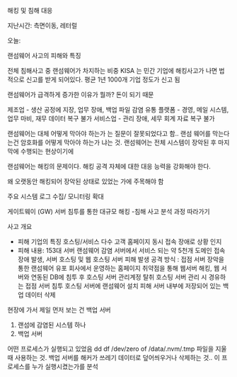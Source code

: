해킹 및 침해 대응

지난시간: 측면이동, 레터럴 

오늘:

랜섬웨어 사고의 피해와 특징

전체 침해사고 중 랜섬웨어가 차지하는 비중
KISA 는 민간 기업에 해킹사고가 나면 법적으로 신고를 받게 되어있다.
평균 1년 1000개 기업 정도가 신고 됨

랜섬웨어가 급격하게 증가한 이유가 뭘까?
돈이 되기 때문

제조업 - 생산 공정에 지장, 업무 장애, 백업 파일 감염
유통 플랫폼 - 경영, 메일 시스템, 업무 마비, 재무 데이터 복구 불가
서비스업 - 관리 장애, 세무 회계 자료 복구 불가

랜섬웨어는 대체 어떻게 막아야 하는가 는 질문이 잘못되었다고 함..
랜섬 웨어를 막는다는건 암호화를 어떻게 막아야 하는가 냐는 것.
랜섬웨어는 전체 시스템이 장악된 후 마지막에 수행되는 현상이기에

랜섬웨어는 해킹의 문제이다.
해킹 공격 자체에 대한 대응 능력을 강화해야 한다.

왜 오랫동안 해킹되어 장악된 상태로 있었는 가에 주목해야 함

주요 시스템 로그 수집/ 모니터링 확대

게이트웨이 (GW) 서버 침투를 통한 대규모 해킹
-침해 사고 분석 과정 따라가기

사고 개요
- 피해 기업의 특징
  호스팅/서비스 다수 고객 홈페이지 동시 접속 장애로 상황 인지
- 피해 내용:  153대 서버 랜섬웨어 감염
  서버에서 서비스 되는 약 5천개 도메인 접속장애 발생, 
  서버 호스팅 및 웹 호스팅 서버 피해 발생
공격 방식 : 접점 서버 장악을 통한 랜섬웨어 유포
  회사에서 운영하는 홈페이지 취약점을 통해 웹서버 해킹,
  웹 서버와 연동된 DB에 침투 후 호스팅 서버 관리계정 탈취
  호스팅 서버 관리 시 경유하는 접점 서버 침투
  호스팅 서버에 랜섬웨어 설치
  피해 서버 내부에 저장되어 있는 백업 데이터 삭제

현장에 가서 제일 먼저 보는 건 백업 서버
1. 랜섬에 감염된 시스템 하나
2. 백업 서버

어떤 프로세스가 실행되고 있었음
dd df /dev/zero of /data/.nvm/.tmp
파일을 지울 때 사용하는 것. 백업 서버를 해커가 쓰레기 데이터로 덮어씌우거나
삭제하는 것..
이 프로세스를 누가 실행시켰는가를 분석